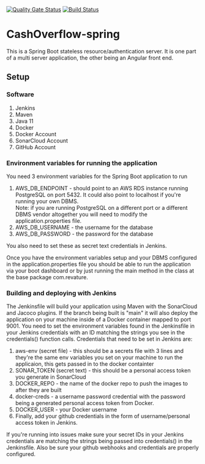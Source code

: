[![Quality Gate Status](https://sonarcloud.io/api/project_badges/measure?project=Revature-CashOverflow_CashOverflow-spring&metric=alert_status)](https://sonarcloud.io/summary/new_code?id=Revature-CashOverflow_CashOverflow-spring) [![Build Status](http://ec2-18-233-7-153.compute-1.amazonaws.com:8080/buildStatus/icon?job=cashoverflow-spring%2Fmain)](http://ec2-18-233-7-153.compute-1.amazonaws.com:8080/job/cashoverflow-spring/job/main/)

# CashOverflow-spring  
This is a Spring Boot stateless resource/authentication server.  It is one part of a multi server application, the other being an Angular front end.  

## Setup  
### Software  
1. Jenkins  
2. Maven  
3. Java 11  
4. Docker  
5. Docker Account  
6. SonarCloud Account  
7. GitHub Account  

### Environment variables for running the application  
You need 3 environment variables for the Spring Boot application to run  
1. AWS_DB_ENDPOINT - should point to an AWS RDS instance running PostgreSQL on port 5432.  It could also point to localhost if you're running your own DBMS.  
   Note: if you are running PostgreSQL on a different port or a different DBMS vendor altogether you will need to modify the application.properties file.  
2. AWS_DB_USERNAME - the username for the database  
3. AWS_DB_PASSWORD - the password for the database  

You also need to set these as secret text credentials in Jenkins.  

Once you have the environment variables setup and your DBMS configured in the application.properties file you should be able to run the application via your boot dashboard or by just running the main method in the class at the base package com.revature.  

### Building and deploying with Jenkins  
The Jenkinsfile will build your application using Maven with the SonarCloud and Jacoco plugins.  If the branch being built is "main" it will also deploy the application on your machine inside of a Docker container mapped to port 9001.  You need to set the environment variables found in the Jenkinsfile in your Jenkins credentials with an ID matching the strings you see in the credentials() function calls.  Credentials that need to be set in Jenkins are:
1. aws-env (secret file) - this should be a secrets file with 3 lines and they're the same env variables you set on your machine to run the applicaion, this gets passed in to the docker containter  
2. SONAR_TOKEN (secret text) - this should be a personal access token you generate in SonarCloud  
3. DOCKER_REPO - the name of the docker repo to push the images to after they are built  
4. docker-creds - a username password credential with the password being a generated personal access token from Docker.  
5. DOCKER_USER - your Docker username
6. Finally, add your github credentials in the form of username/personal access token in Jenkins.

If you're running into issues make sure your secret IDs in your Jenkins credentials are matching the strings being passed into credentials() in the Jenkinsfile.  Also be sure your github webhooks and credentials are properly configured.
